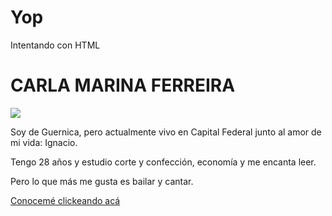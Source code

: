 # Yop
Intentando con HTML

<!DOCTYPE html>
 <html>
  <head>
  <title>Mundo Mio</title>
  </head>
   <body>
     <h1> CARLA MARINA FERREIRA</h1>
     <a href="https://www.youtube.com/watch?v=aFrModKp10M"><img src="https://scontent-gru2-1.xx.fbcdn.net/v/t1.0-9/10485141_10208931115694793_2846122822802884579_n.jpg?oh=881da505a7d16a50476164d7e47f88fe&oe=57B09FDA"/></a>
     <p> Soy de Guernica, pero actualmente vivo en Capital Federal junto al amor de mi vida: Ignacio. </p>
     <p>Tengo 28 años y estudio corte y confección, economía y me encanta leer.</p>
     <p> Pero lo que más me gusta es bailar y cantar.</p>
     <a href="https://www.facebook.com/gotitadlluvia"> Conocemé clickeando acá </a>
   </body>
 </html>
